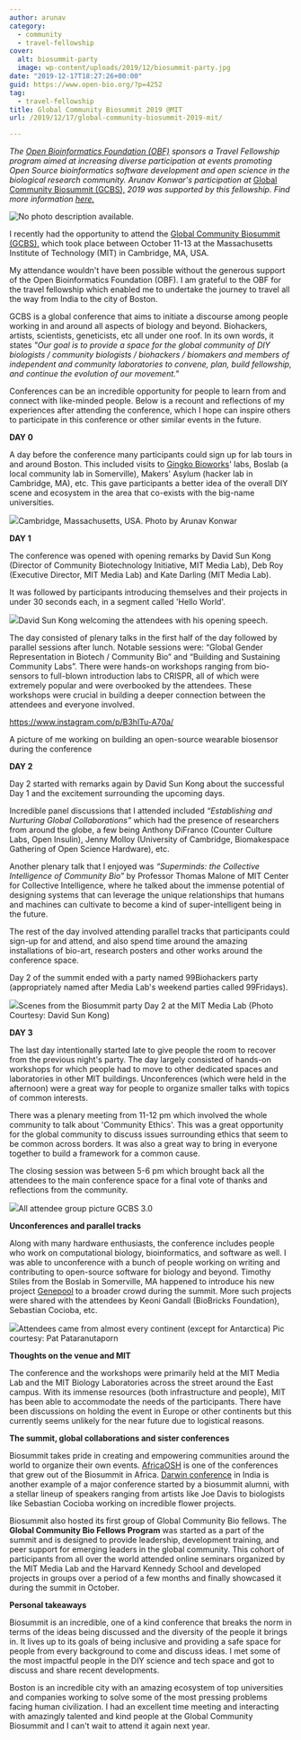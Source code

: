 ```yaml
---
author: arunav
category:
  - community
  - travel-fellowship
cover:
  alt: biosummit-party
  image: wp-content/uploads/2019/12/biosummit-party.jpg
date: "2019-12-17T18:27:26+00:00"
guid: https://www.open-bio.org/?p=4252
tag:
  - travel-fellowship
title: Global Community Biosummit 2019 @MIT
url: /2019/12/17/global-community-biosummit-2019-mit/

---
```

  
_The [Open Bioinformatics Foundation (OBF)](https://www.open-bio.org) sponsors a Travel Fellowship program aimed at increasing diverse participation at events promoting Open Source bioinformatics software development and open science in the biological research community. Arunav Konwar's participation at_ [Global Community Biosummit (GCBS),](https://www.biosummit.org/) _2019 was supported by this fellowship. Find more information [here.](/travel-awards/)_  

![No photo description available.](https://scontent.fgau3-1.fna.fbcdn.net/v/t1.0-9/s960x960/67842987_2309735785809363_3830016113882693632_o.jpg?_nc_cat=101&_nc_oc=AQm74VYRk_p9ARtE5OLImFJCu8MxugqdsQ55hIVnqJnTXHznMYznmJQHelCqxSxfAes&_nc_ht=scontent.fgau3-1.fna&oh=58c849b2e805e6e004f10d37e9558771&oe=5E56663C)

I recently had the opportunity to attend the [Global Community Biosummit (GCBS),](https://www.biosummit.org/) which took place between October 11-13 at the Massachusetts Institute of Technology (MIT) in Cambridge, MA, USA.


My attendance wouldn't have been possible without the generous support of the Open Bioinformatics Foundation (OBF). I am grateful to the OBF for the travel fellowship which enabled me to undertake the journey to travel all the way from India to the city of Boston.


GCBS is a global conference that aims to initiate a discourse among people working in and around all aspects of biology and beyond. Biohackers, artists, scientists, geneticists, etc all under one roof. In its own words, it states _"Our goal is to provide a space for the global community of DIY biologists / community biologists / biohackers / biomakers and members of independent and community laboratories to convene, plan, build fellowship, and continue the evolution of our movement."_


Conferences can be an incredible opportunity for people to learn from and connect with like-minded people. Below is a recount and reflections of my experiences after attending the conference, which I hope can inspire others to participate in this conference or other similar events in the future.


**DAY 0**

A day before the conference many participants could sign up for lab tours in and around Boston. This included visits to [Gingko Bioworks](https://www.ginkgobioworks.com/)' labs, Boslab (a local community lab in Somerville), Makers' Asylum (hacker lab in Cambridge, MA), etc. This gave participants a better idea of the overall DIY scene and ecosystem in the area that co-exists with the big-name universities.

![](wp/wp-content/uploads/2019/12/cambridge-1024x768.jpg)Cambridge, Massachusetts, USA. Photo by Arunav Konwar

**DAY 1**

The conference was opened with opening remarks by David Sun Kong (Director of Community Biotechnology Initiative, MIT Media Lab), Deb Roy (Executive Director, MIT Media Lab) and Kate Darling (MIT Media Lab).


It was followed by participants introducing themselves and their projects in under 30 seconds each, in a segment called 'Hello World'.

![](wp/wp-content/uploads/2019/12/david-kong-intro.jpg)David Sun Kong welcoming the attendees with his opening speech.


The day consisted of plenary talks in the first half of the day followed by parallel sessions after lunch. Notable sessions were: “Global Gender Representation in Biotech / Community Bio” and “Building and Sustaining Community Labs”. There were hands-on workshops ranging from bio-sensors to full-blown introduction labs to CRISPR, all of which were extremely popular and were overbooked by the attendees. These workshops were crucial in building a deeper connection between the attendees and everyone involved.

https://www.instagram.com/p/B3hlTu-A70a/

A picture of me working on building an open-source wearable biosensor during the conference


**DAY 2**

Day 2 started with remarks again by David Sun Kong about the successful Day 1 and the excitement surrounding the upcoming days.


Incredible panel discussions that I attended included _“Establishing and Nurturing Global Collaborations”_ which had the presence of researchers from around the globe, a few being Anthony DiFranco (Counter Culture Labs, Open Insulin), Jenny Molloy (University of Cambridge, Biomakespace Gathering of Open Science Hardware), etc.


Another plenary talk that I enjoyed was _“Superminds: the Collective Intelligence of Community Bio”_ by Professor Thomas Malone of MIT Center for Collective Intelligence, where he talked about the immense potential of designing systems that can leverage the unique relationships that humans and machines can cultivate to become a kind of super-intelligent being in the future.


The rest of the day involved attending parallel tracks that participants could sign-up for and attend, and also spend time around the amazing installations of bio-art, research posters and other works around the conference space.


Day 2 of the summit ended with a party named 99Biohackers party (appropriately named after Media Lab's weekend parties called 99Fridays).

![](wp/wp-content/uploads/2019/12/biosummit-party.jpg)Scenes from the Biosummit party Day 2 at the MIT Media Lab (Photo Courtesy: David Sun Kong)


**DAY 3**

The last day intentionally started late to give people the room to recover from the previous night's party. The day largely consisted of hands-on workshops for which people had to move to other dedicated spaces and laboratories in other MIT buildings. Unconferences (which were held in the afternoon) were a great way for people to organize smaller talks with topics of common interests.


There was a plenary meeting from 11-12 pm which involved the whole community to talk about 'Community Ethics'. This was a great opportunity for the global community to discuss issues surrounding ethics that seem to be common across borders. It was also a great way to bring in everyone together to build a framework for a common cause.


The closing session was between 5-6 pm which brought back all the attendees to the main conference space for a final vote of thanks and reflections from the community.

![](wp/wp-content/uploads/2019/12/all-attendee-group-pic.jpg)All attendee group picture GCBS 3.0


**Unconferences and parallel tracks**

Along with many hardware enthusiasts, the conference includes people who work on computational biology, bioinformatics, and software as well. I was able to unconference with a bunch of people working on writing and contributing to open-source software for biology and beyond. Timothy Stiles from the Boslab in Somerville, MA happened to introduce his new project [Genepool](https://genepool.me/) to a broader crowd during the summit. More such projects were shared with the attendees by Keoni Gandall (BioBricks Foundation), Sebastian Cocioba, etc.

![](wp/wp-content/uploads/2019/12/biosummit-attendees-continents-1024x594.png)Attendees came from almost every continent (except for Antarctica) Pic courtesy: Pat Pataranutaporn


**Thoughts on the venue and MIT**

The conference and the workshops were primarily held at the MIT Media Lab and the MIT Biology Laboratories across the street around the East campus. With its immense resources (both infrastructure and people), MIT has been able to accommodate the needs of the participants. There have been discussions on holding the event in Europe or other continents but this currently seems unlikely for the near future due to logistical reasons.


**The summit, global collaborations and sister conferences**

Biosummit takes pride in creating and empowering communities around the world to organize their own events. [AfricaOSH](http://www.oshafrica2019.com/) is one of the conferences that grew out of the Biosummit in Africa. [Darwin conference](http://thedarwin.in/) in India is another example of a major conference started by a biosummit alumni, with a stellar lineup of speakers ranging from artists like Joe Davis to biologists like Sebastian Cocioba working on incredible flower projects.

Biosummit also hosted its first group of Global Community Bio fellows. The **Global Community Bio Fellows Program** was started as a part of the summit and is designed to provide leadership, development training, and peer support for emerging leaders in the global community. This cohort of participants from all over the world attended online seminars organized by the MIT Media Lab and the Harvard Kennedy School and developed projects in groups over a period of a few months and finally showcased it during the summit in October.


**Personal takeaways**

Biosummit is an incredible, one of a kind conference that breaks the norm in terms of the ideas being discussed and the diversity of the people it brings in. It lives up to its goals of being inclusive and providing a safe space for people from every background to come and discuss ideas. I met some of the most impactful people in the DIY science and tech space and got to discuss and share recent developments.

Boston is an incredible city with an amazing ecosystem of top universities and companies working to solve some of the most pressing problems facing human civilization. I had an excellent time meeting and interacting with amazingly talented and kind people at the Global Community Biosummit and I can't wait to attend it again next year.
